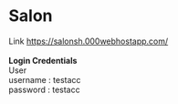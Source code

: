# Salon
Link
https://salonsh.000webhostapp.com/
<br>
<br>
<b>Login Credentials</b>
<br>
User
<br>
username : testacc
<br>
password : testacc
